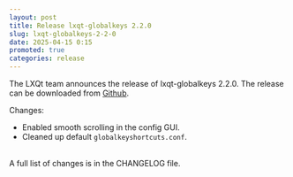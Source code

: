 ```yaml
---
layout: post
title: Release lxqt-globalkeys 2.2.0
slug: lxqt-globalkeys-2-2-0
date: 2025-04-15 0:15
promoted: true
categories: release
---
```

The LXQt team announces the release of lxqt-globalkeys 2.2.0.
The release can be downloaded from [Github](https://github.com/lxqt/lxqt-globalkeys/releases).

Changes:

 * Enabled smooth scrolling in the config GUI.
 * Cleaned up default `globalkeyshortcuts.conf`.


<br/>
A full list of changes is in the CHANGELOG file.
<br/>

